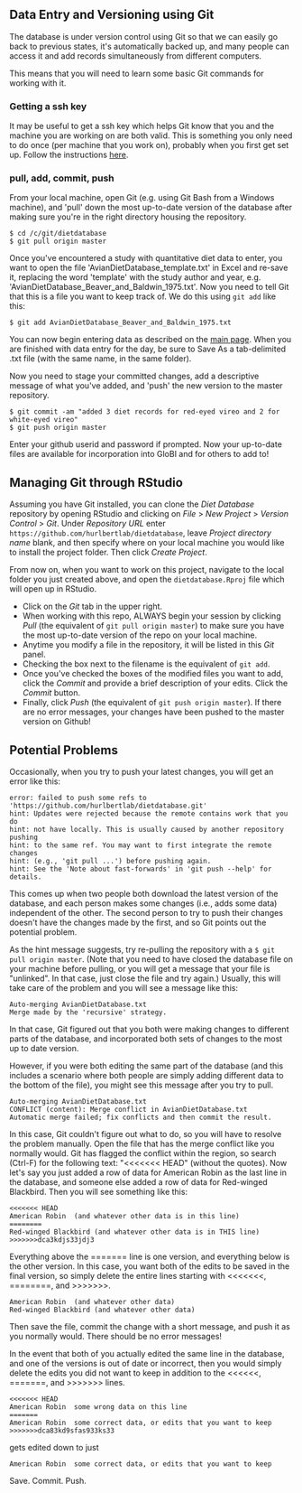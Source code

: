 ## Data Entry and Versioning using Git

The database is under version control using Git so that we can easily go back to previous states, it's automatically
backed up, and many people can access it and add records simultaneously from different computers.

This means that you will need to learn some basic Git commands for working with it. 

### Getting a ssh key
It may be useful to get a ssh key which helps Git know that you and the machine you are working on are both valid. This
is something you only need to do once (per machine that you work on), probably when you first get set up. Follow the
instructions [here](ssh_instructions.md).


### pull, add, commit, push
From your local machine, open Git (e.g. using Git Bash from a Windows machine), and 'pull' down the most up-to-date
version of the database after making sure you're in the right directory housing the repository.

```
$ cd /c/git/dietdatabase
$ git pull origin master
```

Once you've encountered a study with quantitative diet data to enter, you want to open the file 'AvianDietDatabase_template.txt' in Excel and re-save it, replacing the word 'template' with the study author and year, e.g. 'AvianDietDatabase_Beaver_and_Baldwin_1975.txt'. Now you need to tell Git that this is a file you want to keep track of. We do
this using `git add` like this:

```
$ git add AvianDietDatabase_Beaver_and_Baldwin_1975.txt
```

You can now begin entering data as described on the [main page](README.md). When you are finished with data entry for the day, be sure to Save As a tab-delimited .txt file (with the same name, in the same folder).

Now you need to stage your committed changes, add a descriptive message of what you've added, and 'push' the new version
to the master repository.

```
$ git commit -am "added 3 diet records for red-eyed vireo and 2 for white-eyed vireo"
$ git push origin master
```

Enter your github userid and password if prompted. Now your up-to-date files are available for incorporation into GloBI and
for others to add to!

## Managing Git through RStudio
Assuming you have Git installed, you can clone the *Diet Database* repository by opening RStudio and clicking on _File_ > _New Project_ > _Version Control_ > _Git_. Under _Repository URL_ enter `https://github.com/hurlbertlab/dietdatabase`, leave _Project directory name_ blank, and then specify where on your local machine you would like to install the project folder. Then click _Create Project_.

From now on, when you want to work on this project, navigate to the local folder you just created above, and open the `dietdatabase.Rproj` file which will open up in RStudio.

* Click on the _Git_ tab in the upper right.  
* When working with this repo, ALWAYS begin your session by clicking _Pull_ (the equivalent of `git pull origin master`) to make sure you have the most up-to-date version of the repo on your local machine.  
* Anytime you modify a file in the repository, it will be listed in this _Git_ panel.  
* Checking the box next to the filename is the equivalent of `git add`.  
* Once you've checked the boxes of the modified files you want to add, click the _Commit_ and provide a brief description of your edits.  Click the _Commit_ button.  
* Finally, click _Push_ (the equivalent of `git push origin master`). If there are no error messages, your changes have been pushed to the master version on Github!

## Potential Problems
Occasionally, when you try to push your latest changes, you will get an error like this:

```
error: failed to push some refs to 'https://github.com/hurlbertlab/dietdatabase.git'
hint: Updates were rejected because the remote contains work that you do
hint: not have locally. This is usually caused by another repository pushing
hint: to the same ref. You may want to first integrate the remote changes
hint: (e.g., 'git pull ...') before pushing again.
hint: See the 'Note about fast-forwards' in 'git push --help' for details.
```

This comes up when two people both download the latest version of the database, and each
person makes some changes (i.e., adds some data) independent of the other. The second
person to try to push their changes doesn't have the changes made by the first, and so
Git points out the potential problem.

As the hint message suggests, try re-pulling the repository with a `$ git pull origin master`.
(Note that you need to have closed the database file on your machine before pulling,
or you will get a message that your file is "unlinked". In that case, just close the file
and try again.) Usually, this will take care of the problem and you will see a message like this:

```
Auto-merging AvianDietDatabase.txt
Merge made by the 'recursive' strategy.
```

In that case, Git figured out that you both were making changes to different parts of the 
database, and incorporated both sets of changes to the most up to date version.

However, if you were both editing the same part of the database (and this 
includes a scenario where both people are simply adding different data to the 
bottom of the file), you might see this message after you try to pull.

```
Auto-merging AvianDietDatabase.txt
CONFLICT (content): Merge conflict in AvianDietDatabase.txt
Automatic merge failed; fix conflicts and then commit the result.
```

In this case, Git couldn't figure out what to do, so you will have to resolve the problem
manually. Open the file that has the merge conflict like you normally would. Git 
has flagged the conflict within the region, so search (Ctrl-F) for the following
text: "<<<<<<< HEAD" (without the quotes). Now let's say you just added a row of data
for American Robin as the last line in the database, and someone else added a row of
data for Red-winged Blackbird. Then you will see something like this:

```
<<<<<<< HEAD
American Robin	(and whatever other data is in this line)
========
Red-winged Blackbird (and whatever other data is in THIS line)
>>>>>>>dca3kdjs33jdj3
```

Everything above the ======= line is one version, and everything below is the other
version. In this case, you want both of the edits to be saved in the final version,
so simply delete the entire lines starting with <<<<<<<, ========, and >>>>>>>.

```
American Robin	(and whatever other data)
Red-winged Blackbird (and whatever other data)
```

Then save the file, commit the change with a short message, and push it as you 
normally would. There should be no error messages!

In the event that both of you actually edited the same line in the database, and
one of the versions is out of date or incorrect, then you would simply delete
the edits you did not want to keep in addition to the <<<<<<, =======, and >>>>>>> lines.

```
<<<<<<< HEAD
American Robin	some wrong data on this line
=======
American Robin 	some correct data, or edits that you want to keep
>>>>>>>dca83kd9sfas933ks33
```

gets edited down to just

```
American Robin	some correct data, or edits that you want to keep
```

Save. Commit. Push.


